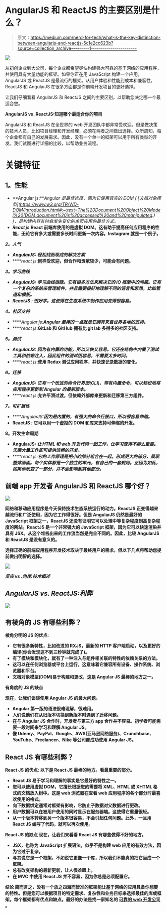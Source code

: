 # AngularJS 和 ReactJS 的主要区别是什么？

> 原文：<https://medium.com/nerd-for-tech/what-is-the-key-distinction-between-angularjs-and-reactjs-5c1e2cc623b?source=collection_archive---------1----------------------->

![](img/fc71aa9400811303f22ba080123f2923.png)

从初创企业到大公司，每个企业都希望尽快构建强大可靠的基于网络的应用程序，并使用具有大量功能的框架。如果你正在用 JavaScript 构建一个应用，AngularJS 或 ReactJS 是最流行的框架。从用户体验和性能到成本和兼容性，ReactJS 和 AngularJS 在很多方面都是你前端开发项目的更好选择。

让我们仔细看看 AngularJS 和 ReactJS 之间的主要区别，以帮助您决定哪一个最适合您。

**AngularJS vs. ReactJS:知道哪个最适合你的项目**

AngularJS 和 ReactJS 在全世界的 web 开发团队中都非常受欢迎。但是做决策的技术人员，比如项目经理和开发经理，必须在两者之间做出选择。众所周知，每个企业都有自己的发展需求。因此，没有一个单一的框架可以用于所有类型的开发。我们试图进行详细的比较，以帮助业务流程。

# **关键特征**

## **1。性能**

*   **Angular js:****Angular 是最佳选择，因为它使用真实的 DOM (* [*文档对象模型*](https://www.w3.org/TR/WD-DOM/introduction.html#:~:text=The%20Document%20Object%20Model%20(DOM,document%20is%20accessed%20and%20manipulated.) *)，是构建内容有时会发生变化的单页应用的最佳方式。**
*   ***React js***:****React 前端库使用的是虚拟 DOM。这有助于提高任何应用程序的性能，无论它有多大或需要多长时间更新一次内容。Instagram 就是一个例子。****

*****2。人气*****

*   *****AngularJS:** *轻松找到现成的解决方案****
*   *****react js*:****同样受欢迎，但合作和贡献较少，可能会有问题。****

*****3。学习曲线*****

*   *****AngularJS:** *学习曲线很陡。它有很多方法来解决它的 IO 框架中的问题。它有一个复杂的系统来管理组件，并且需要很好地理解不同的语言和思想，比如管道和模板。****
*   *****ReactJS *:*** *很好学。这使得在生态系统中制作应用变得很容易。****

*****4。社区支持*****

*   *****Angular js:***Angular 最棒的一点就是它拥有来自世界各地的支持。****
*   *****react js*:****GitLab 和 GitHub 拥有比 git lab 多得多的社区支持。****

*****5。测试*****

*   *****AngularJS:** *因为有内置的功能，所以又快又容易。它还在结构中内置了测试工具和依赖注入，因此组件的测试很容易，不需要太多时间。****
*   *****react js*:****使用 Redux 测试应用程序，并快速记录数据的变化。****

*****6。迁移*****

*   *****AngularJS:** *它有一个改进的命令行界面(CLI)，带有内置命令，可以轻松地将应用程序更新到 Angular 的最新版本。****
*   *****react js*:****允许平滑过渡，但依赖外部库来更新和迁移第三方组件。****

*****7。可扩展性*****

*   *****AngularJS:****因为是内置的，有强大的命令行接口，所以很容易伸缩。*****
*   ******ReactJS *:*** 它可以用一个虚拟的 DOM 和库来支持可伸缩的开发。****

******8。开发生命周期******

*   ******AngularJS:** *让 HTML 和 web 开发代码一起工作，让学习变得不那么重要。无需大量工作即可提供流畅的开发。*****
*   ******react js*:****它的工作原理是把小的部分组合在一起，形成更大的部分，展现整体画面。每个实体都是一个独立的单元，有自己的一套规则。正因为如此，如果你改变了一部分，并不会影响到其他部分。*****

## ******前端 app 开发者 AngularJS 和 ReactJS 哪个好？******

****![](img/692f0fad63e092a70b815ce3406b5e7b.png)****

****网络和移动应用程序是今天保持技术生态系统运行的动力。ReactJS 正变得越来越流行和广泛使用，因为它工作得很好。但是 AngularJS 仍然是最好的 JavaScript 框架之一，ReactJS 还没有证明它可以处理中等复杂程度到高复杂程度的网站。ReactJS 是一个非常强大的 JavaScript 框架，因为它可以快速渲染并具有 JSX。从这个堆栈出来的工作流当然是完全不同的。因此，比较 AngularJS 和 ReactJS 是没有意义的。****

****选择正确的前端应用程序开发技术取决于最终用户的需求，但以下几点将帮助您提前做出明智的选择。****

****![](img/08e5e6113293e393d98908724ff5378f.png)****

*******反应 vs .角度:技术概述*******

## *******AngularJS vs. ReactJS:利弊*******

****![](img/8701c34d661705483d9006f3a55350da.png)****

## ****有棱角的 JS 有哪些利弊？****

******棱角分明的 JS 的优点:******

*   ****它有很多新特性，比如改进的 RXJS，最新的 HTTP 客户端启动，以及更好的编译(你会发现这不到三秒钟就完成了)。****
*   ****有了模块和模块化，就有了一种注入与组件相关联的特性的依赖关系的方法。****
*   ****这可以在任何浏览器或平台上运行，这意味着它兼容所有设备、操作系统、浏览器和平台。****
*   ****文档对象模型(DOM)易于构建和更改，这是 Angular JS 最棒的地方之一。****

******有角度的 JS 的缺点******

****现在，让我们谈谈使用 Angular JS 的最大问题。****

*   ****Angular 第一版的语法很难理解，很难用。****
*   ****人们说他们在从旧版本切换到新版本时遇到了迁移问题。****
*   ****在与 Angular JS 合作时，开发者与第三方 app 合作并不容易。初学者可能需要一段时间来学习和理解 Angular JS。****
*   ****像 Udemy、PayPal、Google、AWS(亚马逊网络服务)、Crunchbase、YouTube、Freelancer、Nike 等公司都成功使用 Angular JS。****

## ******React JS 有哪些利弊？******

******React JS 的优点:**
以下是 React JS 最棒的地方。看最重要的部分。****

*   ****React JS 易于学习和理解的事实是它最好的特性之一。****
*   ****您可以使用虚拟 DOM，它擅长根据您的需要将 XML、HTML 或 XHTML 格式的文档放入树中。这是 web 浏览器在查看 web 应用程序的各个部分时最喜欢使用的格式。****
*   ****向下数据绑定通常对框架有影响，它防止子数据对父数据进行更改。****
*   ****用户数据可以在被用户使用的同时显示在服务器端。这使得它重量很轻。****
*   ****从一个版本转移到另一个版本很容易，不会引起任何问题。此外，一旦用 React JS 编写了代码，就可以再次使用。****

******React JS 的缺点**
现在，让我们来看看 React JS 有哪些做得不好的地方。****

*   ****JSX，也称为 JavaScript 扩展语法，似乎不是构建 web 应用的有效方法，因为它过于复杂。****
*   ****与其说它是一个框架，不如说它更像一个库，所以我们不能真的把它当成一个框架。****
*   ****总有改变架构的最新更新，让人很难跟上。****
*   ****在 MVC 中使用 React JS 并不容易，因为你总是必须配置它。****

******结论**
简而言之，没有一个放之四海而皆准的框架能让基于网络的应用具备你想要的特性。但是您可以根据项目的特定需求、复杂性和业务目标来选择最佳的库或框架。每个框架都有优点和缺点。最好的办法是找一家知名的 [**可靠的 web 开发公司**](https://jumpgrowth.com/web-apps/?utm_source=medium&utm_medium=d7&utm_id=angularvsreact) 。****